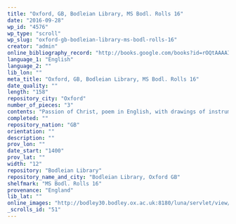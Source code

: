 ```yaml
---
title: "Oxford, GB, Bodleian Library, MS Bodl. Rolls 16"
date: "2016-09-28"
wp_id: "4576"
wp_type: "scroll"
wp_slug: "oxford-gb-bodleian-library-ms-bodl-rolls-16"
creator: "admin"
online_bibliography_record: "http://books.google.com/books?id=rOQtAAAAIAAJ&pg=PA558&lpg=PA558&dq=bodleian+library+pedigree+roll+2&source=bl&ots=YViuDY6a0W&sig=pR7fAhw7X8fupSiBIUJnBkRSl3I&hl=en&sa=X&ei=_-HCU4qzOMykyATosYLgCg&ved=0CD0Q6AEwBQ#v=onepage&q=bodleian%20library%20pedigree%20roll%202&f=false  p.559"
language_1: "English"
language_2: ""
lib_lon: ""
meta_title: "Oxford, GB, Bodleian Library, MS Bodl. Rolls 16"
date_quality: ""
length: "158"
repository_city: "Oxford"
number_of_pieces: "3"
contents: "Passion of Christ, poem in English, with drawings of instruments, some in color."
completed: ""
repository_nation: "GB"
orientation: ""
description: ""
prov_lon: ""
date_start: "1400"
prov_lat: ""
width: "12"
repository: "Bodleian Library"
repository_name_and_city: "Bodleian Library, Oxford GB"
shelfmark: "MS Bodl. Rolls 16"
provenance: "England"
lib_lat: ""
online_images: "http://bodley30.bodley.ox.ac.uk:8180/luna/servlet/view/all/what/MS.+Bodl.+Rolls+16"
_scrolls_id: "51"
---
```



